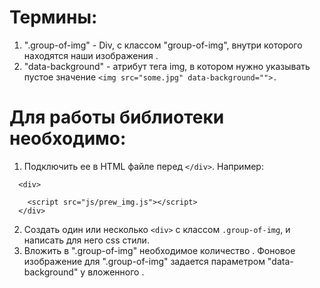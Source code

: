 # Термины:
1. ".group-of-img" - Div, с классом "group-of-img", внутри которого находятся наши изображения <img>.
2. "data-background" - атрибут тега img, в котором нужно указывать пустое значение ```<img src="some.jpg" data-background="">.```

# Для работы библиотеки необходимо:
1. Подключить ее в HTML файле перед ```</div>```. Например: 
```
  <div>
    
    <script src="js/prew_img.js"></script>
  </div>
```
2. Создать один или несколько ```<div>``` с классом ```.group-of-img```, и написать для него css стили.
3. Вложить в ".group-of-img" необходимое количество <img>. Фоновое изображение для ".group-of-img" задается параметром "data-background" у вложенного <img>.
